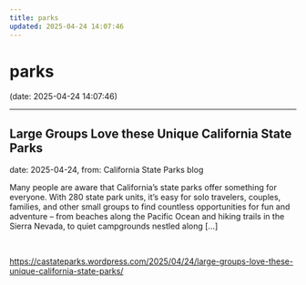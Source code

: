```yaml
---
title: parks
updated: 2025-04-24 14:07:46
---
```


# parks

(date: 2025-04-24 14:07:46)

---

## Large Groups Love these Unique California State Parks

date: 2025-04-24, from: California State Parks blog

Many people are aware that California’s state parks offer something for everyone. With 280 state park units, it’s easy for solo travelers, couples, families, and other small groups to find countless opportunities for fun and adventure – from beaches along the Pacific Ocean and hiking trails in the Sierra Nevada, to quiet campgrounds nestled along [&#8230;] 

<br> 

<https://castateparks.wordpress.com/2025/04/24/large-groups-love-these-unique-california-state-parks/>

